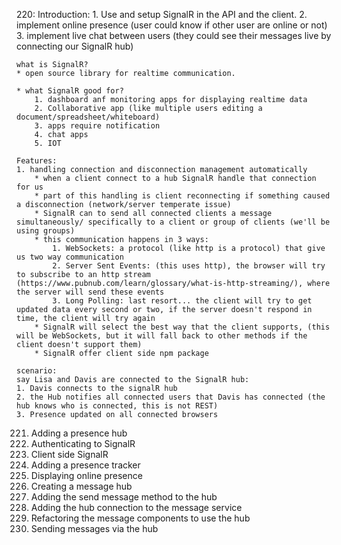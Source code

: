 220: Introduction:
    1. Use and setup SignalR in the API and the client.
    2. implement online presence (user could know if other user are online or not)
    3. implement live chat between users (they could see their messages live by connecting our SignalR hub)

    what is SignalR?
    * open source library for realtime communication.

    * what SignalR good for?
        1. dashboard anf monitoring apps for displaying realtime data
        2. Collaborative app (like multiple users editing a document/spreadsheet/whiteboard)
        3. apps require notification
        4. chat apps
        5. IOT

    Features:
    1. handling connection and disconnection management automatically
        * when a client connect to a hub SignalR handle that connection for us
        * part of this handling is client reconnecting if something caused a disconnection (network/server temperate issue)
        * SignalR can to send all connected clients a message simultaneously/ specifically to a client or group of clients (we'll be using groups)
        * this communication happens in 3 ways:
            1. WebSockets: a protocol (like http is a protocol) that give us two way communication 
            2. Server Sent Events: (this uses http), the browser will try to subscribe to an http stream (https://www.pubnub.com/learn/glossary/what-is-http-streaming/), where the server will send these events
            3. Long Polling: last resort... the client will try to get updated data every second or two, if the server doesn't respond in time, the client will try again 
        * SignalR will select the best way that the client supports, (this will be WebSockets, but it will fall back to other methods if the client doesn't support them)
        * SignalR offer client side npm package

    scenario:
    say Lisa and Davis are connected to the SignalR hub:
    1. Davis connects to the signalR hub
    2. the Hub notifies all connected users that Davis has connected (the hub knows who is connected, this is not REST)
    3. Presence updated on all connected browsers

221. Adding a presence hub
222. Authenticating to SignalR
223. Client side SignalR
224. Adding a presence tracker
225. Displaying online presence
226. Creating a message hub
227. Adding the send message method to the hub
228. Adding the hub connection to the message service
229. Refactoring the message components to use the hub
230. Sending messages via the hub